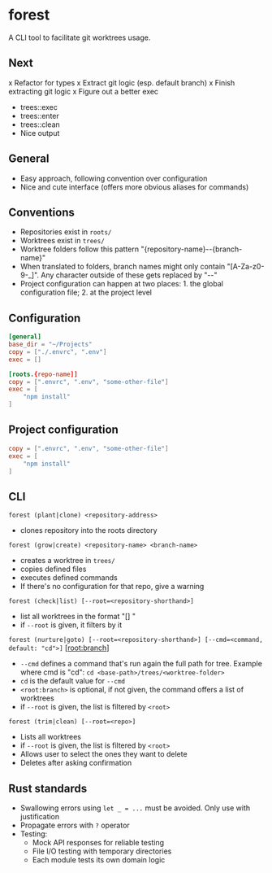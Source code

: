 # forest

A CLI tool to facilitate git worktrees usage.

## Next
x Refactor for types
x Extract git logic (esp. default branch)
    x Finish extracting git logic
x Figure out a better exec
- trees::exec
- trees::enter
- trees::clean
- Nice output

## General

- Easy approach, following convention over configuration
- Nice and cute interface (offers more obvious aliases for commands)

## Conventions
- Repositories exist in `roots/`
- Worktrees exist in `trees/`
- Worktree folders follow this pattern "{repository-name}--{branch-name}"
- When translated to folders, branch names might only contain "[A-Za-z0-9\-_]". Any character outside of these gets replaced by "--"
- Project configuration can happen at two places: 1. the global configuration file; 2. at the project level

## Configuration
```config.toml
[general]
base_dir = "~/Projects"
copy = ["./.envrc", ".env"]
exec = []

[roots.{repo-name]]
copy = [".envrc", ".env", "some-other-file"]
exec = [
    "npm install"
]
```

## Project configuration
```forest.toml
copy = [".envrc", ".env", "some-other-file"]
exec = [
    "npm install"
]
```

## CLI

`forest (plant|clone) <repository-address>`
- clones repository into the roots directory

`forest (grow|create) <repository-name> <branch-name>`
- creates a worktree in `trees/`
- copies defined files
- executes defined commands
- If there's no configuration for that repo, give a warning

`forest (check|list) [--root=<repository-shorthand>]`
- list all worktrees in the format "[<root>]  <branch name>"
- if `--root` is given, it filters by it

`forest (nurture|goto) [--root=<repository-shorthand>] [--cmd=<command, default: "cd">]` [<root:branch>]
- `--cmd` defines a command that's run again the full path for tree. Example where cmd is "cd": `cd <base-path>/trees/<worktree-folder>`
- `cd` is the default value for `--cmd`
- `<root:branch>` is optional, if not given, the command offers a list of worktrees
- if `--root` is given, the list is filtered by `<root>`

`forest (trim|clean) [--root=<repo>]`
- Lists all worktrees
- if `--root` is given, the list is filtered by `<root>`
- Allows user to select the ones they want to delete
- Deletes after asking confirmation

## Rust standards

- Swallowing errors using `let _ = ...` must be avoided. Only use with justification
- Propagate errors with `?` operator
- Testing:
  - Mock API responses for reliable testing
  - File I/O testing with temporary directories
  - Each module tests its own domain logic
